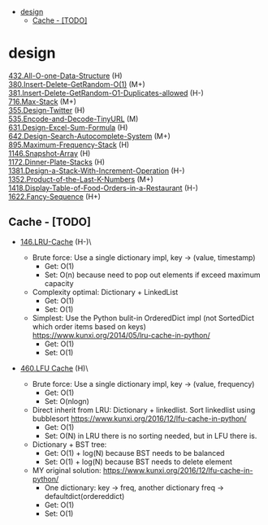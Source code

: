 - [design](#design)
  - [Cache - [TODO]](#cache---todo)

# design
[432.All-O-one-Data-Structure](https://github.com/wisdompeak/LeetCode/tree/master/Design/432.All-O-one-Data-Structure) (H)\
[380.Insert-Delete-GetRandom-O(1)](https://github.com/wisdompeak/LeetCode/tree/master/Design/380.Insert-Delete-GetRandom-O-1/) (M+)\
[381.Insert-Delete-GetRandom-O1-Duplicates-allowed](https://github.com/wisdompeak/LeetCode/tree/master/Design/381.Insert-Delete-GetRandom-O1-Duplicates-allowed) (H-)\
[716.Max-Stack](https://github.com/wisdompeak/LeetCode/tree/master/Design/716.Max-Stack) (M+)\
[355.Design-Twitter](https://github.com/wisdompeak/LeetCode/tree/master/Design/355.Design-Twitter) (H)\
[535.Encode-and-Decode-TinyURL](https://github.com/wisdompeak/LeetCode/tree/master/Design/535.Encode-and-Decode-TinyURL) (M)\
[631.Design-Excel-Sum-Formula](https://github.com/wisdompeak/LeetCode/tree/master/Design/631.Design-Excel-Sum-Formula) (H)\
[642.Design-Search-Autocomplete-System](https://github.com/wisdompeak/LeetCode/tree/master/Design/642.Design-Search-Autocomplete-System) (M+)\
[895.Maximum-Frequency-Stack](https://github.com/wisdompeak/LeetCode/tree/master/Design/895.Maximum-Frequency-Stack) (H)\
[1146.Snapshot-Array](https://github.com/wisdompeak/LeetCode/tree/master/Design/1146.Snapshot-Array) (H)\
[1172.Dinner-Plate-Stacks](https://github.com/wisdompeak/LeetCode/tree/master/Design/1172.Dinner-Plate-Stacks) (H)\
[1381.Design-a-Stack-With-Increment-Operation](https://github.com/wisdompeak/LeetCode/tree/master/Design/1381.Design-a-Stack-With-Increment-Operation) (H-)\
[1352.Product-of-the-Last-K-Numbers](https://github.com/wisdompeak/LeetCode/tree/master/Design/1352.Product-of-the-Last-K-Numbers) (M+)\
[1418.Display-Table-of-Food-Orders-in-a-Restaurant](https://github.com/wisdompeak/LeetCode/tree/master/Design/1418.Display-Table-of-Food-Orders-in-a-Restaurant) (H-)\
[1622.Fancy-Sequence](https://github.com/wisdompeak/LeetCode/tree/master/Design/1622.Fancy-Sequence) (H+)

## Cache - [TODO]
* [146.LRU-Cache](https://github.com/wisdompeak/LeetCode/tree/master/Design/146.LRU-Cache) (H-)\
  * Brute force: Use a single dictionary impl, key -> (value, timestamp)
    * Get: O(1)
    * Set: O(n) because need to pop out elements if exceed maximum capacity
  * Complexity optimal: Dictionary + LinkedList
    * Get: O(1)
    * Set: O(1)
  * Simplest: Use the Python bulit-in OrderedDict impl (not SortedDict which order items based on keys) https://www.kunxi.org/2014/05/lru-cache-in-python/
    * Get: O(1)
    * Set: O(1)

* [460.LFU Cache](https://github.com/wisdompeak/LeetCode/tree/master/Design/460.LFU-Cache) (H)\
  * Brute force: Use a single dictionary impl, key -> (value, frequency)
    * Get: O(1)
    * Set: O(nlogn)
  * Direct inherit from LRU: Dictionary + linkedlist. Sort linkedlist using bubblesort https://www.kunxi.org/2016/12/lfu-cache-in-python/
    * Get: O(1)
    * Set: O(N) in LRU there is no sorting needed, but in LFU there is. 
  * Dictionary + BST tree:
    * Get: O(1) + log(N) because BST needs to be balanced
    * Set: O(1) + log(N) because BST needs to delete element
  * MY original solution: https://www.kunxi.org/2016/12/lfu-cache-in-python/
    * One dictionary: key -> freq, another dictionary freq -> defaultdict(ordereddict)
    * Get: O(1)
    * Set: O(1)